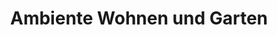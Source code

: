 ---
title: "Ambiente Wohnen und Garten"
url: /rothenburg-ob-der-tauber/ambiente-wohnen-und-garten/
shop: Garten-Center
---